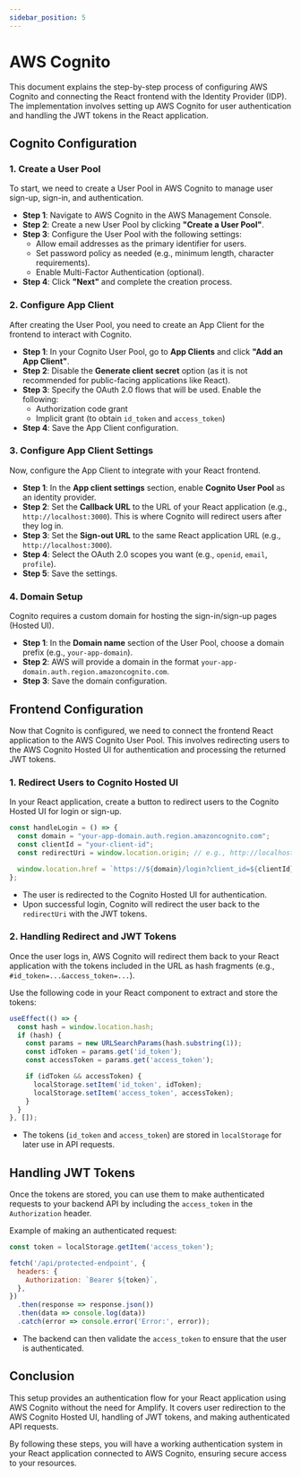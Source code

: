 ```yaml
---
sidebar_position: 5
---
```


# AWS Cognito

This document explains the step-by-step process of configuring AWS Cognito and connecting the React frontend with the Identity Provider (IDP). The implementation involves setting up AWS Cognito for user authentication and handling the JWT tokens in the React application.

## Cognito Configuration

### 1. Create a User Pool
To start, we need to create a User Pool in AWS Cognito to manage user sign-up, sign-in, and authentication. 

- **Step 1**: Navigate to AWS Cognito in the AWS Management Console.
- **Step 2**: Create a new User Pool by clicking **"Create a User Pool"**.
- **Step 3**: Configure the User Pool with the following settings:
  - Allow email addresses as the primary identifier for users.
  - Set password policy as needed (e.g., minimum length, character requirements).
  - Enable Multi-Factor Authentication (optional).
- **Step 4**: Click **"Next"** and complete the creation process.

### 2. Configure App Client
After creating the User Pool, you need to create an App Client for the frontend to interact with Cognito.

- **Step 1**: In your Cognito User Pool, go to **App Clients** and click **"Add an App Client"**.
- **Step 2**: Disable the **Generate client secret** option (as it is not recommended for public-facing applications like React).
- **Step 3**: Specify the OAuth 2.0 flows that will be used. Enable the following:
  - Authorization code grant
  - Implicit grant (to obtain `id_token` and `access_token`)
- **Step 4**: Save the App Client configuration.

### 3. Configure App Client Settings
Now, configure the App Client to integrate with your React frontend.

- **Step 1**: In the **App client settings** section, enable **Cognito User Pool** as an identity provider.
- **Step 2**: Set the **Callback URL** to the URL of your React application (e.g., `http://localhost:3000`). This is where Cognito will redirect users after they log in.
- **Step 3**: Set the **Sign-out URL** to the same React application URL (e.g., `http://localhost:3000`).
- **Step 4**: Select the OAuth 2.0 scopes you want (e.g., `openid`, `email`, `profile`).
- **Step 5**: Save the settings.

### 4. Domain Setup
Cognito requires a custom domain for hosting the sign-in/sign-up pages (Hosted UI).

- **Step 1**: In the **Domain name** section of the User Pool, choose a domain prefix (e.g., `your-app-domain`).
- **Step 2**: AWS will provide a domain in the format `your-app-domain.auth.region.amazoncognito.com`.
- **Step 3**: Save the domain configuration.

## Frontend Configuration

Now that Cognito is configured, we need to connect the frontend React application to the AWS Cognito User Pool. This involves redirecting users to the AWS Cognito Hosted UI for authentication and processing the returned JWT tokens.

### 1. Redirect Users to Cognito Hosted UI

In your React application, create a button to redirect users to the Cognito Hosted UI for login or sign-up.

```javascript
const handleLogin = () => {
  const domain = "your-app-domain.auth.region.amazoncognito.com";
  const clientId = "your-client-id";
  const redirectUri = window.location.origin; // e.g., http://localhost:3000

  window.location.href = `https://${domain}/login?client_id=${clientId}&response_type=token&redirect_uri=${redirectUri}`;
};
```

- The user is redirected to the Cognito Hosted UI for authentication.
- Upon successful login, Cognito will redirect the user back to the `redirectUri` with the JWT tokens.

### 2. Handling Redirect and JWT Tokens

Once the user logs in, AWS Cognito will redirect them back to your React application with the tokens included in the URL as hash fragments (e.g., `#id_token=...&access_token=...`).

Use the following code in your React component to extract and store the tokens:

```javascript
useEffect(() => {
  const hash = window.location.hash;
  if (hash) {
    const params = new URLSearchParams(hash.substring(1));
    const idToken = params.get('id_token');
    const accessToken = params.get('access_token');

    if (idToken && accessToken) {
      localStorage.setItem('id_token', idToken);
      localStorage.setItem('access_token', accessToken);
    }
  }
}, []);
```

- The tokens (`id_token` and `access_token`) are stored in `localStorage` for later use in API requests.

## Handling JWT Tokens

Once the tokens are stored, you can use them to make authenticated requests to your backend API by including the `access_token` in the `Authorization` header.

Example of making an authenticated request:

```javascript
const token = localStorage.getItem('access_token');

fetch('/api/protected-endpoint', {
  headers: {
    Authorization: `Bearer ${token}`,
  },
})
  .then(response => response.json())
  .then(data => console.log(data))
  .catch(error => console.error('Error:', error));
```

- The backend can then validate the `access_token` to ensure that the user is authenticated.

## Conclusion

This setup provides an authentication flow for your React application using AWS Cognito without the need for Amplify. It covers user redirection to the AWS Cognito Hosted UI, handling of JWT tokens, and making authenticated API requests.

By following these steps, you will have a working authentication system in your React application connected to AWS Cognito, ensuring secure access to your resources.